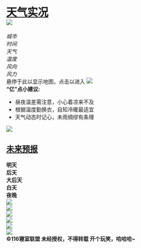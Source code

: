 <!DOCTYPE html>
<html lang="zh-CN">
<head>
    <meta charset="UTF-8">
    <meta http-equiv="X-UA-Compatible" content="IE=edge">
    <meta name="viewport" content="width=device-width, initial-scale=1.0">
    <link rel="stylesheet" href="styles.css">
    <title>天气卡片</title>
</head>
<body>
    <script src="https://unpkg.com/axios/dist/axios.min.js"></script>
    <div  id='most'>
        <h1 id='sin'>
            <a href="http://data.cma.cn/" target='_blank'>天气实况</a>
            <div id='spe'><img src='阴.jpg'></div>
        </h1>
        <div class='tag'><em>城市</em>&nbsp&nbsp&nbsp&nbsp&nbsp
            <a href="https://baike.baidu.com/item/%E6%9D%AD%E5%B7%9E/147639?fromtitle=%E6%9D%AD%E5%B7%9E%E5%B8%82&fromid=200167&fr=aladdin" target='_blank'>
                <span id='city'></span>
            </a>
        </div>
        <div class='tag'><em>时间</em>&nbsp&nbsp&nbsp&nbsp&nbsp
            <a href="https://cn.bing.com/search?q=%e5%8c%97%e4%ba%ac%e6%97%b6%e9%97%b4&qs=HS&pq=%e5%8c%97%e4%ba%ac&sc=8-2&cvid=69E6A04B43F748BDA0DB739D3C5B581F&FORM=QBRE&sp=1" target='_blank'>
                <span id='time'></span>
            </a>
        </div>
        <div class='tag'><em>天气</em>&nbsp&nbsp&nbsp&nbsp&nbsp&nbsp
            <span id='weather'></span>
        </div>
        <div class='tag'><em>温度</em>&nbsp&nbsp&nbsp&nbsp&nbsp
            <span id='temperature'></span>
        </div>
        <div class='tag'><em>风向</em>&nbsp&nbsp&nbsp&nbsp&nbsp
            <a href="https://baike.baidu.com/item/%E9%A3%8E%E5%90%91/4869036?fr=aladdin" target='_blank'>
                <span id='wind'></span>
            </a>
        </div>
        <div class='tag'><em>风力</em>&nbsp&nbsp&nbsp&nbsp&nbsp
            <a href="https://baike.baidu.com/item/%E9%A3%8E%E5%8A%9B%E7%AD%89%E7%BA%A7/8477486?fr=aladdin" target='_blank'>
                <span id='windpower'></span>
            </a>
        </div>
        <div  id='map'>
            <span id='mapword'>悬停于此以显示地图，点击以进入</span>
            <a href="https://cn.bing.com/maps?q=%E6%9D%AD%E5%B7%9E%E7%94%B5%E5%AD%90%E7%A7%91%E6%8A%80%E5%A4%A7%E5%AD%A6&form=ANNNB1&refig=10c92f394e8b42fbbdd4be13abb3b6da" target='_blank'>
                <img src='map.png'>
            </a>
        </div>
        <div class='demo'></div>
        <script>
            alert('萌新制作，学长学姐勿喷~     王宇昂10月');
            axios({
                url:'https://restapi.amap.com/v3/weather/weatherInfo?city=330100&extensions=base&key=38d3b9b3b52a62a427f70ce70f6e5b91',
                method:'get'
            }).then(res=>{
                console.log(res);
                span=document.getElementById('city');
                span.innerText=res.data.lives[0].city;
                span=document.getElementById('time');
                span.innerText=res.data.lives[0].reporttime;
                span=document.getElementById('weather');
                span.innerText=res.data.lives[0].weather;
                span=document.getElementById('temperature');
                span.innerText=res.data.lives[0].temperature;
                span=document.getElementById('wind');
                span.innerText=res.data.lives[0].winddirection;
                span=document.getElementById('windpower');
                span.innerText=res.data.lives[0].windpower;
            }).catch(err=>{
                console.log(err);
            })
        </script>
    </div>
    <div class='box'>
        <strong>“亿”点小建议:</strong>
        <ul>
            <li>昼夜温差需注意，小心着凉来不及</li>
            <li>根据温度勤换衣，自知冷暖最适宜</li>
            <li>天气动态时记心，未雨绸缪有条理</li>
        </ul>
        <div id='bone'><a href='awsl.jpg' target='_blank'><img src='bone.png'></a></div> 
    </div>
    <div>
        <h2><a href="https://tianqi.qq.com/index.htm" target='_blank'>未来预报</a></h2>
        <div>
            <div id='day1' class='case'>
                <span id='fir'><strong>明天</strong></span>
                <span id='dayweather1'></span>
                <span id='nightweather1'></span>
            </div>
            <div id='day2' class='case'>
                <span id='sec'><strong>后天</strong></span>
                <span id='dayweather2'></span>
                <span id='nightweather2'></span>
            </div>
            <div id='day3' class='case'>
                <span id='thi'><strong>大后天</strong></span>
                <span id='dayweather3'></span>
                <span id='nightweather3'></span>
            </div>
            <div id='day'><strong>白天</strong></div>
            <div id='night'><strong>夜晚</strong></div>
        </div> 
        <script>
            axios({
                url:'https://restapi.amap.com/v3/weather/weatherInfo?city=330100&extensions=all&key=38d3b9b3b52a62a427f70ce70f6e5b91',
                method:'get'
            }).then(res=>{
                console.log(res);
                span=document.getElementById('dayweather1');
                span.innerText=res.data.forecasts[0].casts[1].dayweather;
                span=document.getElementById('nightweather1');
                span.innerText=res.data.forecasts[0].casts[1].nightweather;
                span=document.getElementById('dayweather2');
                span.innerText=res.data.forecasts[0].casts[2].dayweather;
                span=document.getElementById('nightweather2');
                span.innerText=res.data.forecasts[0].casts[2].nightweather;
                span=document.getElementById('dayweather3');
                span.innerText=res.data.forecasts[0].casts[3].dayweather;
                span=document.getElementById('nightweather3');
                span.innerText=res.data.forecasts[0].casts[3].nightweather;
            }).catch(err=>{
                console.log(err);
            })
        </script> 
        <div id='a1'><img src='bone2.png'></div> 
        <div id='a2'><img src='bone2.png'></div> 
        <div id='b1'><img src='bone2.png'></div> 
        <div id='b2'><img src='bone2.png'></div> 
        <div id='c1'><img src='bone2.png'></div> 
        <div id='c2'><img src='bone2.png'></div>  
    </div> 
    <footer>
        <strong>&copy116寝室联盟 未经授权，不得转载 开个玩笑，哈哈哈~</strong>
    </footer>
</body>
</html>
